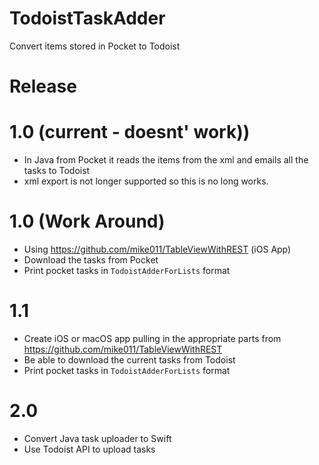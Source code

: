 TodoistTaskAdder
================
Convert items stored in Pocket to Todoist

# Release

# 1.0 (current - doesnt' work))
- In Java from Pocket it reads the items from the xml and emails all the tasks to Todoist
- xml export is not longer supported so this is no long works.

# 1.0 (Work Around)
 - Using https://github.com/mike011/TableViewWithREST (iOS App) 
 - Download the tasks from Pocket
 - Print pocket tasks in `TodoistAdderForLists` format

# 1.1
- Create iOS or macOS app pulling in the appropriate parts from https://github.com/mike011/TableViewWithREST
- Be able to download the current tasks from Todoist
- Print pocket tasks in `TodoistAdderForLists` format

# 2.0
- Convert Java task uploader to Swift
- Use Todoist API to upload tasks
